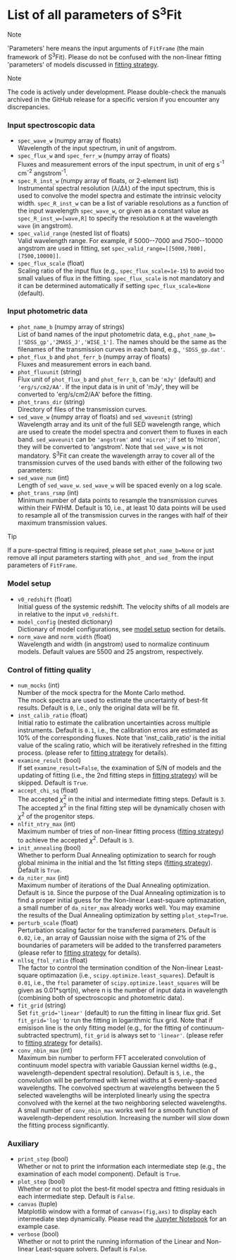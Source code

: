 # List of all parameters of S<sup>3</sup>Fit
> [!NOTE]
> 'Parameters' here means the input arguments of `FitFrame` (the main framework of S<sup>3</sup>Fit).
> Please do not be confused with the non-linear fitting 'parameters' of models discussed in  [fitting strategy](./fitting_strategy.md).

> [!NOTE]
> The code is actively under development. Please double-check the manuals archived in the GitHub release for a specific version if you encounter any discrepancies.

### Input spectroscopic data
- `spec_wave_w` (numpy array of floats) \
   Wavelength of the input spectrum, in unit of angstrom.
- `spec_flux_w` and `spec_ferr_w` (numpy array of floats) \
   Fluxes and measurement errors of the input spectrum, in unit of erg s<sup>-1</sup> cm<sup>-2</sup> angstrom<sup>-1</sup>.
- `spec_R_inst_w` (numpy array of floats, or 2-element list) \
   Instrumental spectral resolution ($\lambda/\Delta\lambda$) of the input spectrum,
   this is used to convolve the model spectra and estimate the intrinsic velocity width. 
  `spec_R_inst_w` can be a list of variable resolutions as a function of the input wavelength `spec_wave_w`, 
   or given as a constant value as `spec_R_inst_w=[wave,R]` to specify the resolution `R` at the wavelength `wave` (in angstrom). 
- `spec_valid_range` (nested list of floats) \
   Valid wavelength range.
   For example, if 5000--7000 and 7500--10000 angstrom are used in fitting, set `spec_valid_range=[[5000,7000], [7500,10000]]`.
- `spec_flux_scale` (float) \
   Scaling ratio of the input flux (e.g., `spec_flux_scale=1e-15`) to avoid too small values of flux in the fitting. 
  `spec_flux_scale` is not mandatory and it can be determined automatically if setting `spec_flux_scale=None` (default). 
### Input photometric data
- `phot_name_b` (numpy array of strings) \
   List of band names of the input photometric data, e.g., `phot_name_b=['SDSS_gp','2MASS_J','WISE_1']`.
   The names should be the same as the filenames of the transmission curves in each band, e.g., `'SDSS_gp.dat'`. 
- `phot_flux_b` and `phot_ferr_b` (numpy array of floats) \
   Fluxes and measurement errors in each band. 
- `phot_fluxunit` (string) \
   Flux unit of `phot_flux_b` and `phot_ferr_b`, can be `'mJy'` (default) and `'erg/s/cm2/AA'`.
   If the input data is in unit of 'mJy', they will be converted to 'erg/s/cm2/AA' before the fitting.
- `phot_trans_dir` (string) \
   Directory of files of the transmission curves.
- `sed_wave_w` (numpy array of floats) and `sed_waveunit` (string) \
   Wavelength array and its unit of the full SED wavelength range,
   which are used to create the model spectra and convert them to fluxes in each band.
  `sed_waveunit` can be `'angstrom'` and `'micron'`; if set to 'micron', they will be converted to 'angstrom'. 
   Note that `sed_wave_w` is not mandatory.
   S<sup>3</sup>Fit can create the wavelength array to cover all of the transmission curves of the used bands with either of the following two parameters:
- `sed_wave_num` (int) \
   Length of `sed_wave_w`. `sed_wave_w` will be spaced evenly on a log scale. 
- `phot_trans_rsmp` (int) \
   Minimum number of data points to resample the transmission curves within their FWHM.
   Default is 10, i.e., at least 10 data points will be used to resample all of the transmission curves in the ranges with half of their maximum transmission values. 
> [!TIP]
> If a pure-spectral fitting is required, please set `phot_name_b=None` or just remove all input parameters starting with `phot_` and `sed_` from the input parameters of `FitFrame`. 

### Model setup 
- `v0_redshift` (float) \
   Initial guess of the systemic redshift. The velocity shifts of all models are in relative to the input `v0_redshift`. 
- `model_config` (nested dictionary) \
   Dictionary of model configurations, see [model setup](#configure-models) section for details. 
- `norm_wave` and `norm_width` (float) \
   Wavelength and width (in angstrom) used to normalize continuum models.
   Default values are 5500 and 25 angstrom, respectively. 

### Control of fitting quality
- `num_mocks` (int) \
   Number of the mock spectra for the Monte Carlo method.  
   The mock spectra are used to estimate the uncertainty of best-fit results. Default is `0`, i.e., only the original data will be fit.
- `inst_calib_ratio` (float) \
   Initial ratio to estimate the calibration uncertainties across multiple instruments. 
   Default is `0.1`, i.e., the calibration erros are estimated as 10% of the corresponding fluxes.
   Note that 'inst_calib_ratio' is the initial value of the scaling ratio, which will be iteratively refreshed in the fitting process. 
   (please refer to [fitting strategy](./fitting_strategy.md) for details). 
- `examine_result` (bool) \
   If set `examine_result=False`, the examination of S/N of models and the updating of fitting
   (i.e., the 2nd fitting steps in [fitting strategy](./fitting_strategy.md)) will be skipped.
   Default is `True`.
- `accept_chi_sq` (float) \
   The accepted $\chi^2$ in the initial and intermediate fitting steps. Default is `3`.
   The accepted $\chi^2$ in the final fitting step will be dynamically chosen with $\chi^2$ of the progenitor steps. 
- `nlfit_ntry_max` (int) \
   Maximum number of tries of non-linear fitting process ([fitting strategy](./fitting_strategy.md))
   to achieve the accepted $\chi^2$. Default is `3`.
- `init_annealing` (bool) \
   Whether to perform Dual Annealing optimization to search for rough global minima
   in the initial and the 1st fitting steps ([fitting strategy](./fitting_strategy.md)).
   Default is `True`. 
- `da_niter_max` (int) \
   Maximum number of iterations of the Dual Annealing optimization. Default is `10`.
   Since the purpose of the Dual Annealing optimization is to find a proper initial guess
   for the Non-linear Least-square optimazation, a small number of `da_niter_max` already works well.
   You may examine the results of the Dual Annealing optimization by setting `plot_step=True`. 
- `perturb_scale` (float) \
   Perturbation scaling factor for the transferred parameters. 
   Default is `0.02`, i.e., an array of Gaussian noise with the sigma of 2% of the boundaries of parameters
   will be added to the transferred parameters (please refer to [fitting strategy](./fitting_strategy.md) for details). 
- `nllsq_ftol_ratio` (float) \
   The factor to control the termination condition of the Non-linear Least-square optimazation (i.e., `scipy.optimize.least_squares`). 
   Default is `0.01`, i.e., the `ftol` parameter of `scipy.optimize.least_squares`
   will be given as 0.01*sqrt(n), where n is the number of input data in wavelength (combining both of spectroscopic and photometric data).
- `fit_grid` (string) \
   Set `fit_grid='linear'` (default) to run the fitting in linear flux grid.
   Set `fit_grid='log'` to run the fitting in logarithmic flux grid.
   Note that if emisison line is the only fitting model (e.g., for the fitting of continuum-subtracted spectrum), `fit_grid` is always set to `'linear'`.
   (please refer to [fitting strategy](./fitting_strategy.md) for details). 
- `conv_nbin_max` (int) \
   Maximum bin number to perform FFT accelerated convolution of continuum model spectra with variable Gaussian kernel widths (e.g., wavelength-dependent spectral resolution).
   Default is `5`, i.e., the convolution will be performed with kernel widths at 5 evenly-spaced wavelengths.
   The convolved spectrum at wavelengths between the 5 selected wavelengths will be interploted linearly using the
   spectra convolved with the kernel at the two neighboring selected wavelengths. 
   A small number of `conv_nbin_max` works well for a smooth function of wavelength-dependent resolution.
   Increasing the number will slow down the fitting process significantly. 

### Auxiliary
- `print_step` (bool) \
   Whether or not to print the information each intermediate step (e.g., the examination of each model component).
   Default is `True`.
- `plot_step` (bool) \
   Whether or not to plot the best-fit model spectra and fitting residuals in each intermediate step.
   Default is `False`. 
- `canvas` (tuple) \
   Matplotlib window with a format of `canvas=(fig,axs)` to display each intermediate step dynamically.
   Please read the [Jupyter Notebook](../example/example.ipynb) for an example case. 
- `verbose` (bool) \
   Whether or not to print the running information of the Linear and Non-linear Least-square solvers. Default is `False`. 
